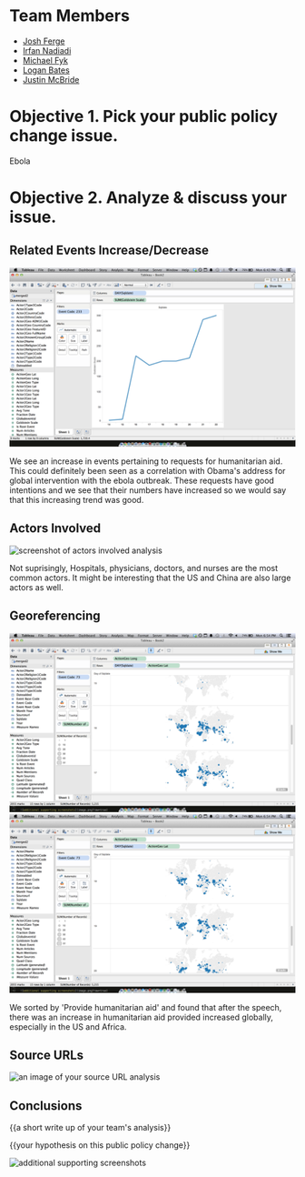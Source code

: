 # Team Members

* [Josh Ferge](https://github.com/JoshFerge)
* [Irfan Nadiadi](https://github.com/Irfann1)
* [Michael Fyk](https://github.com/thefyk)
* [Logan Bates](https://github.com/LoganBates)
* [Justin McBride](https://github.com/dare599z)

# Objective 1. Pick your public policy change issue.

Ebola

# Objective 2. Analyze & discuss your issue.

## Related Events Increase/Decrease

![screenshot of the related events analysis](object1.png?raw=true) 

We see an increase in events pertaining to requests for humanitarian aid. This could definitely been seen as a correlation with Obama's address for global intervention with the ebola outbreak. These requests have good intentions and we see that their numbers have increased so we would say that this increasing trend was good.


## Actors Involved

![screenshot of actors involved analysis](http://i.imgur.com/45VZ3ib.png) 

Not suprisingly, Hospitals, physicians, doctors, and nurses are the most common actors. It might be interesting that the US and China are also large actors as well.

## Georeferencing

![an image/images of the different ways you can use georeferencing](object3a.png?raw=true) 
![an image/images of the different ways you can use georeferencing](object3b.png?raw=true) 

We sorted by 'Provide humanitarian aid' and found that after the speech, there was an increase in humanitarian aid provided increased globally, especially in the US and Africa.

## Source URLs

![an image of your source URL analysis](image.png?raw=true) 

## Conclusions

{{a short write up of your team's analysis}}

{{your hypothesis on this public policy change}}

![additional supporting screenshots](image.png?raw=true) 

